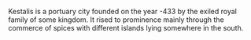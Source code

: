 Kestalis is a portuary city founded on the year -433 by the exiled royal family of some kingdom.
It rised to prominence mainly through the commerce of spices with different islands lying somewhere in the south.
